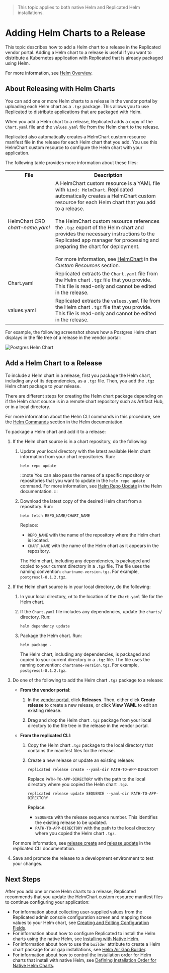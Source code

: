 > This topic applies to both native Helm and Replicated Helm installations.
> 
# Adding Helm Charts to a Release

This topic describes how to add a Helm chart to a release in the Replicated vendor portal. Adding a Helm chart to a release is useful if you want to distribute a Kubernetes application with Replicated that is already packaged using Helm.

For more information, see [Helm Overview](helm-overview).

## About Releasing with Helm Charts

You can add one or more Helm charts to a release in the vendor portal by uploading each Helm chart as a `.tgz` package. This allows you to use Replicated to distribute applications that are packaged with Helm.

When you add a Helm chart to a release, Replicated adds a copy of the `Chart.yaml` file and the `values.yaml` file from the Helm chart to the release.

Replicated also automatically creates a HelmChart custom resource manifest file in the release for each Helm chart that you add. You use this HelmChart custom resource to configure the Helm chart with your application.

The following table provides more information about these files:

<table>
<tr>
  <th width="30%">File</th>
  <th>Description</th>
</tr>
<tr>
  <td>HelmChart CRD <br> <i>chart-name.yaml</i></td>
  <td>A HelmChart custom resource is a YAML file with <code>kind: HelmChart</code>. Replicated automatically creates a HelmChart custom resource for each Helm chart that you add to a release.
  <br/>
  <br/>
  The HelmChart custom resource references the <code>.tgz</code> export of the Helm chart and provides the necessary instructions to the Replicated app manager for processing and preparing the chart for deployment.
  <br/>
  <br/>
  For more information, see <a href="../reference/custom-resource-helmchart">HelmChart</a> in the <em>Custom Resources</em> section.</td>
</tr>
<tr>
  <td>Chart.yaml</td>
  <td>Replicated extracts the <code>Chart.yaml</code> file from the Helm chart <code>.tgz</code> file that you provide. This file is read-only and cannot be edited in the release.</td>
</tr>
<tr>
  <td>values.yaml</td>
  <td>Replicated extracts the <code>values.yaml</code> file from the Helm chart <code>.tgz</code> file that you provide. This file is read-only and cannot be edited in the release.</td>
</tr>
</table>

For example, the following screenshot shows how a Postgres Helm chart displays in the file tree of a release in the vendor portal:

![Postgres Helm Chart](/images/postgres-helm-chart.png)

## Add a Helm Chart to a Release

To include a Helm chart in a release, first you package the Helm chart, including any of its dependencies, as a `.tgz` file. Then, you add the `.tgz` Helm chart package to your release.

There are different steps for creating the Helm chart package depending on if the Helm chart source is in a remote chart repository such as Artifact Hub, or in a local directory.

For more information about the Helm CLI commands in this procedure, see the [Helm Commands](https://helm.sh/docs/helm/helm/) section in the Helm documentation.

To package a Helm chart and add it to a release:

1. If the Helm chart source is in a chart repository, do the following:

   1. Update your local directory with the latest available Helm chart information from your chart repositories. Run:

      ```
      helm repo update
      ```
      :::note
      You can also pass the names of a specific repository or repositories that you want to update in the `helm repo update` command. For more information, see [Helm Repo Update](https://helm.sh/docs/helm/helm_repo_update/) in the Helm documentation.
      :::
   1. Download the latest copy of the desired Helm chart from a repository. Run:

      ```
      helm fetch REPO_NAME/CHART_NAME
      ```
      Replace:
      * `REPO_NAME` with the name of the repository where the Helm chart is located.
      * `CHART_NAME` with the name of the Helm chart as it appears in the repository.

      The Helm chart, including any dependencies, is packaged and copied to your current directory in a `.tgz` file. The file uses the naming convention: `chartname-version.tgz`. For example, `postgresql-8.1.2.tgz`.

1. If the Helm chart source is in your local directory, do the following:

   1. In your local directory, `cd` to the location of the `Chart.yaml` file for the Helm chart.

   1. If the `Chart.yaml` file includes any dependencies, update the `charts/` directory. Run:

      ```
      helm dependency update
      ```
   1. Package the Helm chart. Run:

      ```
      helm package .
      ```

      The Helm chart, including any dependencies, is packaged and copied to your current directory in a `.tgz` file. The file uses the naming convention: `chartname-version.tgz`. For example, `postgresql-8.1.2.tgz`.

1. Do one of the following to add the Helm chart `.tgz` package to a release:
   * **From the vendor portal**:

      1. In the [vendor portal](https://vendor.replicated.com), click **Releases**. Then, either click **Create release** to create a new release, or click **View YAML** to edit an existing release.

      1. Drag and drop the Helm chart `.tgz` package from your local directory to the file tree in the release in the vendor portal.

   * **From the replicated CLI**:

      1. Copy the Helm chart `.tgz` package to the local directory that contains the manifest files for the release.

      1. Create a new release or update an existing release:

          ```
          replicated release create --yaml-dir PATH-TO-APP-DIRECTORY
          ```
          Replace `PATH-TO-APP-DIRECTORY` with the path to the local directory where you copied the Helm chart `.tgz`.

          ```
          replicated release update SEQUENCE --yaml-dir PATH-TO-APP-DIRECTORY
          ```
          Replace:
          * `SEQUENCE` with the release sequence number. This identifies the existing release to be updated.
          * `PATH-TO-APP-DIRECTORY` with the path to the local directory where you copied the Helm chart `.tgz`.

    For more information, see [release create](../reference/replicated-cli-release-create) and [release update](../reference/replicated-cli-release-update) in the replicated CLI documentation.     

1. Save and promote the release to a development environment to test your changes.

## Next Steps

After you add one or more Helm charts to a release, Replicated recommends that you update the HelmChart custom resource manifest files to continue configuring your application:

* For information about collecting user-supplied values from the Replicated admin console configuration screen and mapping those values to your Helm chart, see [Creating and Editing Configuration Fields](admin-console-customize-config-screen).
* For information about how to configure Replicated to install the Helm charts using the native Helm, see [Installing with Native Helm](helm-installing-native-helm).
* For information about how to use the `builder` attribute to create a Helm chart package for air gap installations, see [Helm Air Gap Builder](helm-airgap-builder).
* For information about how to control the installation order for Helm charts that install with native Helm, see [Defining Installation Order for Native Helm Charts](helm-native-helm-install-order).
